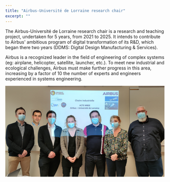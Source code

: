```yaml
---
title: "Airbus-Université de Lorraine research chair"
excerpt: ""
---
```


The Airbus-Université de Lorraine research chair is a research and teaching project, undertaken for 5 years, from 2021 to 2025. It intends to contribute to Airbus' ambitious program of digital transformation of its R&D, which began there two years (DDMS: Digital Design Manufacturing & Services).

Airbus is a recognized leader in the field of engineering of complex systems (eg: airplane, helicopter, satellite, launcher, etc.). To meet new industrial and ecological challenges, Airbus must make further progress in this area, increasing by a factor of 10 the number of experts and engineers experienced in systems engineering.

![](/assets/images/projects/Airbus/Equipe.png)